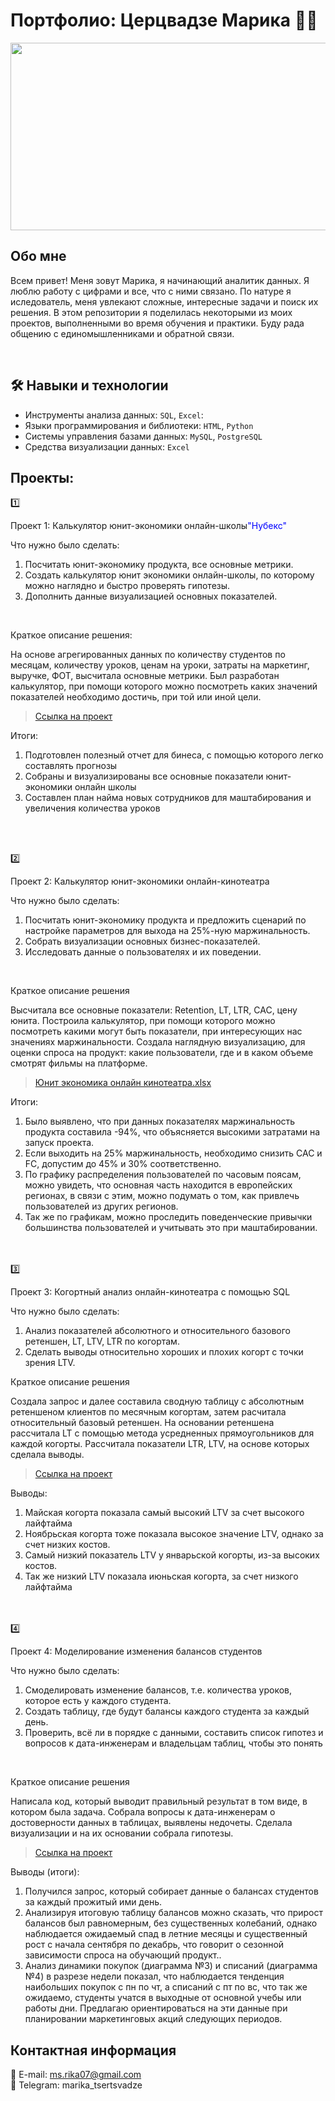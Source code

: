 # Портфолио: Церцвадзе Марика <font color="blue"></font> 👩‍💻

<div align="center">
  <img src="https://img2.teletype.in/files/dd/fd/ddfd654f-1122-43d4-b9f1-2e1cfc2574ab.gif" width="600" height="300"/>
</div>

## Обо мне 

Всем привет! Меня зовут Марика, я начинающий аналитик данных. 
Я люблю работу с цифрами и все, что с ними связано.
По натуре я иследователь, меня увлекают сложные, интересные задачи и поиск их решения.
В этом репозитории я поделилась некоторыми из моих проектов, выполненными во время обучения и практики.
Буду рада общению с единомышленниками и обратной связи.

<br>

## 🛠️ Навыки и технологии
- Инструменты анализа данных: ``SQL``, ``Excel``: 
- Языки программирования и библиотеки: ``HTML``, ``Python`` 
- Системы управления базами данных: ``MySQL``, ``PostgreSQL``
- Средства визуализации данных: ``Excel``

  
## Проекты:
1️⃣
<p> Проект 1: Калькулятор юнит-экономики онлайн-школы<font color="blue">"Нубекс"</font></p>
<p>Что нужно было сделать:<p>
<ol>
  <li>Посчитать юнит-экономику продукта, все основные метрики.</li>
  <li>Создать калькулятор юнит экономики онлайн-школы, по которому можно наглядно и быстро проверять гипотезы. </li>
  <li>Дополнить данные визуализацией основных показателей.</li>
</ol>
  <br>

  
<p>Краткое описание решения:<p>

На основе агрегированных данных по количеству студентов по месяцам, количеству уроков, ценам на уроки, затраты на маркетинг, выручке, ФОТ, высчитала основные метрики. Был разработан калькулятор, при помощи которого можно посмотреть каких значений показателей необходимо достичь, при той или иной цели.


> <a href="Сборка калькулятора юнит-экономики.xlsx">Ссылка на проект</a>



<p>Итоги:<p>
<ol>
  <li>Подготовлен полезный отчет для бинеса, с помощью которого легко составлять прогнозы</li>
  <li>Собраны и визуализированы все основные показатели юнит-экономики онлайн школы</li>
  <li>Составлен план найма новых сотрудников для маштабирования и увеличения количества уроков</li>
</ol>

<br>
<br>

2️⃣
<p> Проект 2: Калькулятор юнит-экономики онлайн-кинотеатра</p>
<p>Что нужно было сделать:<p>
<ol>
  <li>Посчитать юнит-экономику продукта и предложить сценарий по настройке параметров для выхода на 25%-ную маржинальность.</li>
  <li>Собрать визуализации основных бизнес-показателей.</li>
  <li>Исследовать данные о пользователях и их поведении.</li>
</ol>
<br>

<p>Краткое описание решения<p>
Высчитала все основные показатели: Retention, LT, LTR, CAC, цену юнита. Построила калькулятор, при помощи которого можно посмотреть какими могут быть показатели, при интересующих нас значениях маржинальности. Создала наглядную визуализацию, для оценки спроса на продукт: какие пользователи, где и в каком объеме смотрят фильмы на платформе.


> [Юнит экономика онлайн кинотеатра.xlsx](https://github.com/Timurika/-Data-Analitics/blob/ec6c49bb073c6c8f7b41470d95dbd93c3d58b4e5/%D0%AE%D0%BD%D0%B8%D1%82%20%D1%8D%D0%BA%D0%BE%D0%BD%D0%BE%D0%BC%D0%B8%D0%BA%D0%B0%20%D0%BE%D0%BD%D0%BB%D0%B0%D0%B8%CC%86%D0%BD%20%D0%BA%D0%B8%D0%BD%D0%BE%D1%82%D0%B5%D0%B0%D1%82%D1%80%D0%B0.xlsx)

 
<p>Итоги:<p>
<ol>
  <li>Было выявлено, что при данных показателях маржинальность продукта составила -94%, что объясняется высокими затратами на запуск проекта.</li>
  <li>Если выходить на 25% маржинальность, необходимо снизить CAC и FC, допустим до 45% и 30% соответственно.</li>
  <li>По графику распределения пользователей по часовым поясам, можно увидеть, что основная часть находится в европейских регионах, в связи с этим, можно подумать о том, как привлечь пользователей из других регионов.</li>
  <li>Так же по графикам, можно проследить поведенческие привычки большинства пользователей и учитывать это при маштабировании. </li>
</ol>

<br> 
<br> 
3️⃣
<p> Проект 3: Когортный анализ онлайн-кинотеатра с помощью SQL</p>
<p>Что нужно было сделать:<p>
<ol>
  <li>Анализ показателей абсолютного и относительного базового ретеншен, LT, LTV, LTR по когортам. </li>
  <li>Сделать выводы относительно хороших и плохих когорт с точки зрения LTV.</li>
</ol>

<p>Краткое описание решения<p>
Создала запрос и далее составила сводную таблицу с абсолютным ретеншеном клиентов по месячным когортам, затем расчитала относительный базовый ретеншен. На основании ретеншена рассчитала LT с помощью метода усредненных прямоугольников для каждой когорты. Рассчитала показатели LTR, LTV, на основе которых сделала выводы.

> <a href="Когортный анализ онлайн кинотеатра">Ссылка на проект</a>

  <p>Выводы:<p>
<ol>
  <li>Майская когорта показала самый высокий LTV за счет высокого лайфтайма</li>
  <li>Ноябрьская когорта тоже показала высокое значение LTV, однако за счет низких костов.</li>
  <li>Самый низкий показатель LTV у январьской когорты, из-за высоких костов. </li>
  <li>Так же низкий LTV показала июньская когорта, за счет низкого лайфтайма</li>
</ol>
<br>
<br> 
4️⃣
<p>Проект 4: Моделирование изменения балансов студентов</p> 
<p>Что нужно было сделать:<p>

<ol>
  <li>Смоделировать изменение балансов, т.е. количества уроков, которое есть у каждого студента. </li>
  <li>Создать таблицу, где будут балансы каждого студента за каждый день.</li>
  <li>Проверить, всё ли в порядке с данными, составить список гипотез и вопросов к дата-инженерам и владельцам таблиц, чтобы это понять</li>
</ol>
<br>

<p>Краткое описание решения<p>
Написала код, который выводит правильный результат в том виде, в котором была задача. Собрала вопросы к дата-инженерам о достоверности данных в таблицах, выявлены недочеты. Сделала визуализации и на их основании собрала гипотезы.


> <a href="Моделирование изменения балансов студентов.xlsx">Ссылка на проект</a>

 <p>Выводы (итоги):<p>
<ol>
 <li>Получился запрос, который собирает данные о балансах студентов за каждый прожитый ими день.</li>
 <li>Анализируя итоговую таблицу балансов можно сказать, что прирост балансов был равномерным, без существенных колебаний, однако наблюдается ожидаемый спад в летние месяцы и существенный рост с начала сентября по декабрь, что говорит о сезонной зависимости спроса на обучающий продукт.. </li>
 <li>Анализ динамики покупок (диаграмма №3) и списаний (диаграмма №4) в разрезе недели показал, что наблюдается тенденция наибольших покупок с пн по чт, а списаний с пт по вс, что так же ожидаемо, студенты учатся в выходные от основной учебы или работы дни. Предлагаю ориентироваться на эти данные при планировании маркетинговых акций следующих периодов.</li>
</ol>

## Контактная информация 
📮 E-mail: ms.rika07@gmail.com <br>
💬 Telegram: marika_tsertsvadze
